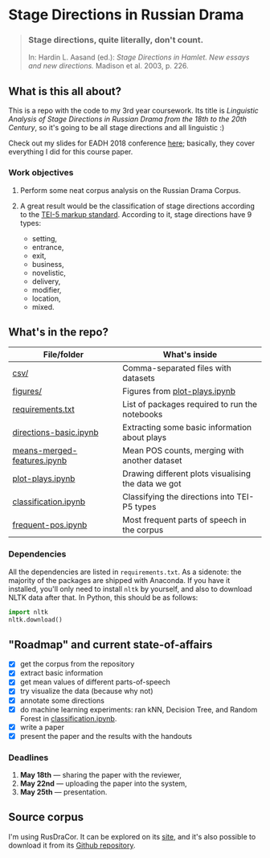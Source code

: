 # Stage Directions in Russian Drama


> <h3> Stage directions, quite literally, don't count. </h3>
>   
> In: Hardin L. Aasand (ed.): *Stage Directions in Hamlet. New essays and new directions.* Madison et al. 2003, p. 226.

## What is this all about?
This is a repo with the code to my 3rd year coursework. Its title is _Linguistic Analysis of Stage Directions in Russian Drama from the 18th to the 20th Century_, so it's going to be all stage directions and all linguistic :)

Check out my slides for EADH 2018 conference [here](https://drive.google.com/file/d/18eLKz6-E2wqjUUZNo5NrnwOSb00WfUNx/view?usp=sharing); basically, they cover everything I did for this course paper. 

### Work objectives
1. Perform some neat corpus analysis on the Russian Drama Corpus.

2. A great result would be the classification of stage directions according to the [TEI-5 markup standard](http://www.tei-c.org/release/doc/tei-p5-doc/en/html/ref-stage.html). According to it, stage directions have 9 types:

    * setting,
    * entrance,
    * exit,
    * business,
    * novelistic,
    * delivery,
    * modifier,
    * location,
    * mixed.

## What's in the repo?

|                        File/folder                          |                                What's inside                        |
| ----------------------------------------------------------- | ------------------------------------------------------------------- |
| [csv/](./csv)                                               | Comma-separated files with datasets                                 |
| [figures/](./figures)                                       | Figures from [plot-plays.ipynb](./plot-plays.ipynb)                 |
| [requirements.txt](./requirements.txt)                      | List of packages required to run the notebooks                      |
| [directions-basic.ipynb](./directions-basic.ipynb)          | Extracting some basic information about plays                       |
| [means-merged-features.ipynb](./means-merged-features.ipynb)| Mean POS counts, merging with another dataset                       |
| [plot-plays.ipynb](./plot-plays.ipynb)                      | Drawing different plots visualising the data we got                 |
| [classification.ipynb](./classification.ipynb)              | Classifying the directions into TEI-P5 types                        |
| [frequent-pos.ipynb](./frequent-pos.ipynb)                  | Most frequent parts of speech in the corpus                         |

### Dependencies
All the dependencies are listed in `requirements.txt`. As a sidenote: the majority of the packages are shipped with Anaconda. If you have it installed, you'll only need to install `nltk` by yourself, and also to download NLTK data after that. In Python, this should be as follows:

```python
import nltk
nltk.download()
```

## "Roadmap" and current state-of-affairs
- [x] get the corpus from the repository
- [x] extract basic information
- [x] get mean values of different parts-of-speech
- [x] try visualize the data (because why not)
- [x] annotate some directions
- [x] do machine learning experiments: ran kNN, Decision Tree, and Random Forest in [classification.ipynb](./classification.ipynb). 
- [x] write a paper
- [x] present the paper and the results with the handouts

### Deadlines
1. __May 18th__ — sharing the paper with the reviewer,
2. __May 22nd__ — uploading the paper into the system,
3. __May 25th__ — presentation.

## Source corpus
I'm using RusDraCor. It can be explored on its [site](https://dracor.org/rus), and it's also possible to download it from its [Github repository](https://github.com/dracor-org/rusdracor).

